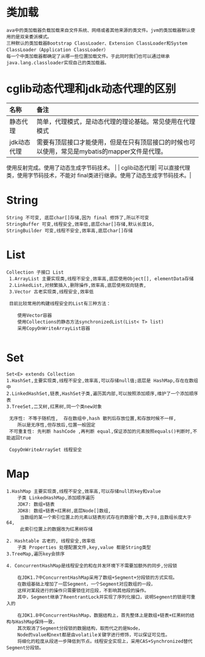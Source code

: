 # 类加载

```text
ava中的类加载器负载加载来自文件系统、网络或者其他来源的类文件。jvm的类加载器默认使用的是双亲委派模式。
三种默认的类加载器Bootstrap ClassLoader、Extension ClassLoader和System ClassLoader（Application ClassLoader）
每一个中类加载器都确定了从哪一些位置加载文件。于此同时我们也可以通过继承java.lang.classloader实现自己的类加载器。
```

# cglib动态代理和jdk动态代理的区别

| 名称 | 备注 |
| :-----| :---- | 
| 静态代理 | 简单，代理模式，是动态代理的理论基础。常见使用在代理模式 |
| jdk动态代理 | 需要有顶层接口才能使用，但是在只有顶层接口的时候也可以使用，常见是mybatis的mapper文件是代理。

使用反射完成。使用了动态生成字节码技术。 | | cglib动态代理| 可以直接代理类，使用字节码技术，不能对 final类进行继承。使用了动态生成字节码技术。|

# String

```text
String 不可变, 底层char[]存储,因为 final 修饰了,所以不可变
StringBuffer 可变,线程安全,效率低,底层char[]存储,默认长度16,
StringBuilder 可变,线程不安全,效率高,底层char[]存储
```

# List

```text
Collection 子接口 List
 1.ArrayList 主要实现类,线程不安全,效率高,底层使用Object[], elementData存储
 2.LinkedList,对频繁插入,删除操作,效率高,底层使用双向链表,
 3.Vector 古老实现类,线程安全,效率低
 
 目前比较常用的构建线程安全的List有三种方法：

    使用Vector容器
    使用Collections的静态方法synchronizedList(List< T> list)
    采用CopyOnWriteArrayList容器
    
```

# Set

```text
Set<E> extends Collection
1.HashSet,主要实现类,线程不安全,效率高,可以存储null值;底层是 HashMap,存在在数组中
2.LinkedHashSet,链表,HashSet子类,遍历其内部,可以按照添加顺序,维护了一个添加顺序表
3.TreeSet,二叉树,红黑树,同一个类new对象

 无序性: 不等于随机性,  存在数组中,hash 散列后存放位置,和存放时候不一样,
    所以是无序性,但存放后,位置一般固定
 不可重复性: 先判断 hashCode ,再判断 equal,保证添加的元素按照equals()判断时,不能返回true
 
 CopyOnWriteArraySet 线程安全
```

# Map

```text
1.HashMap 主要实现类,线程不安全,效率高,可以存储null的key和value
    子类 LinkedHashMap,添加顺序遍历
    JDK7: 数组+链表
    JDK8: 数组+链表+红黑树,底层Node[]数组,
     当数组的某一个索引位置上的元素以链表形式存在的数据个数,大于8,且数组长度大于64,
     此索引位置上的数据改为红黑树存储
    
2. Hashtable 古老的, 线程安全,效率低
    子类 Properties 处理配置文件,key,value 都是String类型
3.TreeMap,遍历key会排序

4. ConcurrentHashMap是线程安全的和在并发环境下不需要加额外的同步,分段锁

    在JDK1.7中ConcurrentHashMap采用了数组+Segment+分段锁的方式实现。
    在数组基础上增加了一层Segment，一个Segment对应数组的一段，
    这样对某段进行的操作只需要锁住对应段，不影响其他段的操作。
    其中，Segment继承了ReentrantLock并实现了序列化接口，说明Segment的锁是可重入的
    
    在JDK1.8中ConcurrentHashMap，数据结构上，首先整体上是数组+链表+红黑树的结构与HashMap保持一致，
    其次取消了Segment分段锁的数据结构，取而代之的是Node，
    Node的value和next都是由volatile关键字进行修饰，可以保证可见性。
    将细化的粒度从段进一步降低到节点。线程安全实现上，采用CAS+Synchronized替代Segment分段锁。


```
